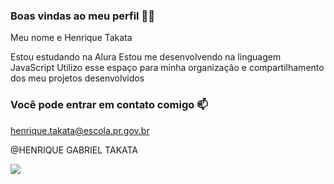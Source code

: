 ### Boas vindas ao meu perfil 💙💙

Meu nome e Henrique Takata

Estou estudando na Alura
Estou me desenvolvendo na linguagem JavaScript
Utilizo esse espaço para minha organização e compartilhamento dos meu projetos desenvolvidos

### Você pode entrar em contato comigo 📫

henrique.takata@escola.pr.gov.br

@HENRIQUE GABRIEL TAKATA



![](https://media.tenor.com/_L19VuRGkNIAAAAi/peach-cat.gif)
